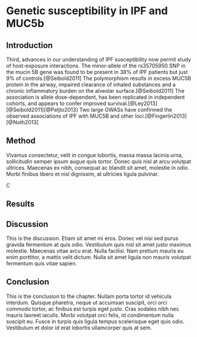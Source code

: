 # Genetic susceptibility in IPF and MUC5b

<!--
Reviews genetic suceptibility with particular reference to muc5b
-->

## Introduction

Third, advances in our understanding of IPF susceptibility now permit study of host-exposure interactions. The minor-allele of the rs35705950 SNP in the mucin 5B gene was found to be present in 38\% of IPF patients but just 9\% of controls.[@Seibold2011] The polymorphism results in excess MUC5B protein in the airway, impaired clearance of inhaled substances and a chronic inflammatory burden on the alveolar surface.[@Seibold2011]  The association is allele dose-dependent, has been replicated in independent cohorts, and appears to confer improved survival.[@Ley2013][@Seibold2011][@Peljto2013] Two large GWASs have confirmed the observed associations of IPF with MUC5B and other loci.[@Fingerlin2013][@Noth2013]


## Method

Vivamus consectetur, velit in congue lobortis, massa massa lacinia urna, sollicitudin semper ipsum augue quis tortor. Donec quis nisl at arcu volutpat ultrices. Maecenas ex nibh, consequat ac blandit sit amet, molestie in odio. Morbi finibus libero et nisl dignissim, at ultricies ligula pulvinar.


C

## Results




## Discussion

This is the discussion. Etiam sit amet mi eros. Donec vel nisi sed purus gravida fermentum at quis odio. Vestibulum quis nisl sit amet justo maximus molestie. Maecenas vitae arcu erat. Nulla facilisi. Nam pretium mauris eu enim porttitor, a mattis velit dictum. Nulla sit amet ligula non mauris volutpat fermentum quis vitae sapien.

## Conclusion

This is the conclusion to the chapter. Nullam porta tortor id vehicula interdum. Quisque pharetra, neque ut accumsan suscipit, orci orci commodo tortor, ac finibus est turpis eget justo. Cras sodales nibh nec mauris laoreet iaculis. Morbi volutpat orci felis, id condimentum nulla suscipit eu. Fusce in turpis quis ligula tempus scelerisque eget quis odio. Vestibulum et dolor id erat lobortis ullamcorper quis at sem.



